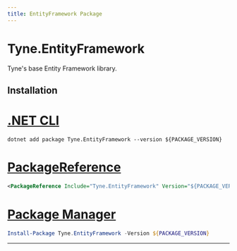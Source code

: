 ```yaml
---
title: EntityFramework Package
---
```


# Tyne.EntityFramework

Tyne's base Entity Framework library.

## Installation

<div class="package-installation">

# [.NET CLI](#tab/dotnet-cli)
```shell
dotnet add package Tyne.EntityFramework --version ${PACKAGE_VERSION}
```
# [PackageReference](#tab/package-reference)
```xml
<PackageReference Include="Tyne.EntityFramework" Version="${PACKAGE_VERSION}" />
```
# [Package Manager](#tab/package-manager)
```powershell
Install-Package Tyne.EntityFramework -Version ${PACKAGE_VERSION}
```
---

</div>
